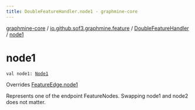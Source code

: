 ```yaml
---
title: DoubleFeatureHandler.node1 - graphmine-core
---
```


[graphmine-core](../../index.html) / [io.github.sof3.graphmine.feature](../index.html) / [DoubleFeatureHandler](index.html) / [node1](./node1.html)

# node1

`val node1: `[`Node1`](index.html#Node1)

Overrides [FeatureEdge.node1](../-feature-edge/node1.html)

Represents one of the endpoint FeatureNodes. Swapping node1 and node2 does not matter.

